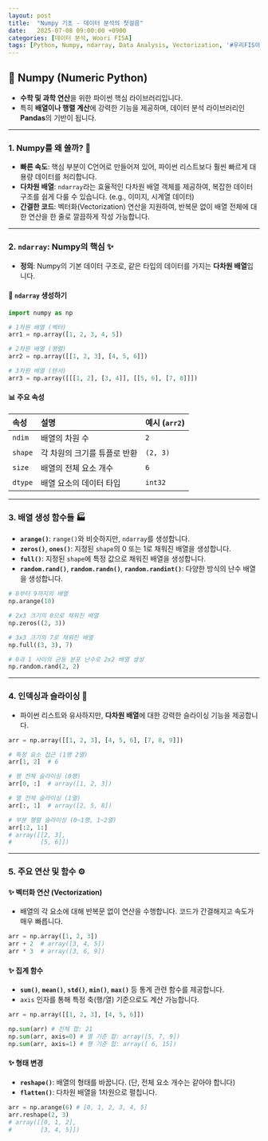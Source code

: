 ```yaml
---
layout: post
title:  "Numpy 기초 - 데이터 분석의 첫걸음"
date:   2025-07-08 09:00:00 +0900
categories: [데이터 분석, Woori FISA]
tags: [Python, Numpy, ndarray, Data Analysis, Vectorization, '#우리FIS아카데미', '#우리FISA', '#AI엔지니어링', '#K-디지털트레이닝', '#우리에프아이에스', '#글로벌소프트웨어캠퍼스']
---
```


## 🔢 Numpy (Numeric Python)

- **수학 및 과학 연산**을 위한 파이썬 핵심 라이브러리입니다.
- 특히 **배열이나 행렬 계산**에 강력한 기능을 제공하며, 데이터 분석 라이브러리인 **Pandas**의 기반이 됩니다.

---

### 1. Numpy를 왜 쓸까? 🤔

- **빠른 속도**: 핵심 부분이 C언어로 만들어져 있어, 파이썬 리스트보다 훨씬 빠르게 대용량 데이터를 처리합니다.
- **다차원 배열**: `ndarray`라는 효율적인 다차원 배열 객체를 제공하여, 복잡한 데이터 구조를 쉽게 다룰 수 있습니다. (e.g., 이미지, 시계열 데이터)
- **간결한 코드**: 벡터화(Vectorization) 연산을 지원하여, 반복문 없이 배열 전체에 대한 연산을 한 줄로 깔끔하게 작성 가능합니다.

---

### 2. `ndarray`: Numpy의 핵심 ✨

- **정의**: Numpy의 기본 데이터 구조로, 같은 타입의 데이터를 가지는 **다차원 배열**입니다.

#### 📝 `ndarray` 생성하기

```python
import numpy as np

# 1차원 배열 (벡터)
arr1 = np.array([1, 2, 3, 4, 5])

# 2차원 배열 (행렬)
arr2 = np.array([[1, 2, 3], [4, 5, 6]])

# 3차원 배열 (텐서)
arr3 = np.array([[[1, 2], [3, 4]], [[5, 6], [7, 8]]])
```

#### 📊 주요 속성

| 속성 | 설명 | 예시 (`arr2`) |
| :--- | :--- | :--- |
| `ndim` | 배열의 차원 수 | `2` |
| `shape`| 각 차원의 크기를 튜플로 반환 | `(2, 3)` |
| `size` | 배열의 전체 요소 개수 | `6` |
| `dtype`| 배열 요소의 데이터 타입 | `int32` |

---

### 3. 배열 생성 함수들 🏭

- **`arange()`**: `range()`와 비슷하지만, `ndarray`를 생성합니다.
- **`zeros()`**, **`ones()`**: 지정된 `shape`의 0 또는 1로 채워진 배열을 생성합니다.
- **`full()`**: 지정된 `shape`에 특정 값으로 채워진 배열을 생성합니다.
- **`random.rand()`**, **`random.randn()`**, **`random.randint()`**: 다양한 방식의 난수 배열을 생성합니다.

```python
# 0부터 9까지의 배열
np.arange(10)

# 2x3 크기의 0으로 채워진 배열
np.zeros((2, 3))

# 3x3 크기의 7로 채워진 배열
np.full((3, 3), 7)

# 0과 1 사이의 균등 분포 난수로 2x2 배열 생성
np.random.rand(2, 2)
```

---

### 4. 인덱싱과 슬라이싱 🎯

- 파이썬 리스트와 유사하지만, **다차원 배열**에 대한 강력한 슬라이싱 기능을 제공합니다.

```python
arr = np.array([[1, 2, 3], [4, 5, 6], [7, 8, 9]])

# 특정 요소 접근 (1행 2열)
arr[1, 2]  # 6

# 행 전체 슬라이싱 (0행)
arr[0, :]  # array([1, 2, 3])

# 열 전체 슬라이싱 (1열)
arr[:, 1]  # array([2, 5, 8])

# 부분 행렬 슬라이싱 (0~1행, 1~2열)
arr[:2, 1:]
# array([[2, 3],
#        [5, 6]])
```

---

### 5. 주요 연산 및 함수 ⚙️

#### ✨ 벡터화 연산 (Vectorization)
- 배열의 각 요소에 대해 반복문 없이 연산을 수행합니다. 코드가 간결해지고 속도가 매우 빠릅니다.

```python
arr = np.array([1, 2, 3])
arr + 2  # array([3, 4, 5])
arr * 3  # array([3, 6, 9])
```

#### ✨ 집계 함수
- **`sum()`**, **`mean()`**, **`std()`**, **`min()`**, **`max()`** 등 통계 관련 함수를 제공합니다.
- `axis` 인자를 통해 특정 축(행/열) 기준으로도 계산 가능합니다.

```python
arr = np.array([[1, 2, 3], [4, 5, 6]])

np.sum(arr) # 전체 합: 21
np.sum(arr, axis=0) # 열 기준 합: array([5, 7, 9])
np.sum(arr, axis=1) # 행 기준 합: array([ 6, 15])
```

#### ✨ 형태 변경
- **`reshape()`**: 배열의 형태를 바꿉니다. (단, 전체 요소 개수는 같아야 합니다)
- **`flatten()`**: 다차원 배열을 1차원으로 펼칩니다.

```python
arr = np.arange(6) # [0, 1, 2, 3, 4, 5]
arr.reshape(2, 3)
# array([[0, 1, 2],
#        [3, 4, 5]])
```